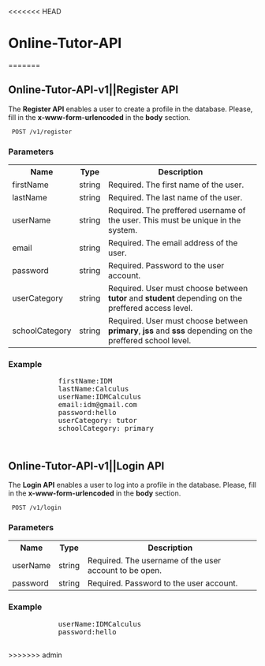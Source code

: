 <<<<<<< HEAD
# Online-Tutor-API
=======
<h2>Online-Tutor-API-v1||Register API</h2>
<p> The <strong>Register API</strong> enables a user to create a profile in the database. Please, fill in the <strong>x-www-form-urlencoded</strong> in the <strong>body</strong> section.</p>

<code> POST   /v1/register</code>

<div><h3>Parameters</h3>
    <table>
        <tr>
            <th>Name</th>
            <th>Type</th>
            <th>Description</th>
        </tr>
        <tr>
            <td>firstName</td>
            <td>string</td>
            <td>Required. The first name of the user.</td>
        </tr>
        <tr>
            <td>lastName</td>
            <td>string</td>
            <td>Required. The last name of the user.</td>
        </tr>
        <tr>
            <td>userName</td>
            <td>string</td>
            <td>Required. The preffered username of the user. This must be unique in the system.</td>
        </tr>
        <tr>
            <td>email</td>
            <td>string</td>
            <td>Required. The email address of the user.</td>
        </tr>
        <tr>
            <td>password</td>
            <td>string</td>
            <td>Required. Password to the user account.</td>
        </tr>
        <tr>
            <td>userCategory</td>
            <td>string</td>
            <td>Required. User must choose between <strong>tutor</strong> and <strong>student</strong> depending on the preffered access level.</td>
        </tr>
        <tr>
            <td>schoolCategory</td>
            <td>string</td>
            <td>Required. User must choose between <strong>primary</strong>, <strong>jss</strong> and <strong>sss</strong> depending on the preffered school level.</td>
        </tr>
    </table>
</div>
<div>
    <h3>Example</h3>
        <pre>
            firstName:IDM 
            lastName:Calculus
            userName:IDMCalculus
            email:idm@gmail.com
            password:hello
            userCategory: tutor
            schoolCategory: primary
        </pre>
</div>

<h1></h1>

<h2>Online-Tutor-API-v1||Login API</h2>
<p> The <strong>Login API</strong> enables a user to log into a profile in the database. Please, fill in the <strong>x-www-form-urlencoded</strong> in the <strong>body</strong> section.</p>

<code> POST   /v1/login</code>

<div><h3>Parameters</h3>
    <table>
        <tr>
            <th>Name</th>
            <th>Type</th>
            <th>Description</th>
        </tr>
        <tr>
            <td>userName</td>
            <td>string</td>
            <td>Required. The username of the user account to be open.</td>
        </tr>
        <tr>
            <td>password</td>
            <td>string</td>
            <td>Required. Password to the user account.</td>
        </tr>
    </table>
</div>
<div>
    <h3>Example</h3>
        <pre>
            userName:IDMCalculus
            password:hello
        </pre>
</div>
>>>>>>> admin

